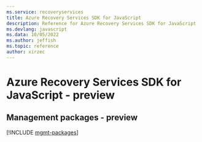 ```yaml
---
ms.service: recoveryservices
title: Azure Recovery Services SDK for JavaScript
description: Reference for Azure Recovery Services SDK for JavaScript
ms.devlang: javascript
ms.data: 10/05/2022
ms.author: jeffish
ms.topic: reference
author: xirzec
---
```

# Azure Recovery Services SDK for JavaScript - preview

## Management packages - preview
[!INCLUDE [mgmt-packages](recovery-services-mgmt-index.md)]